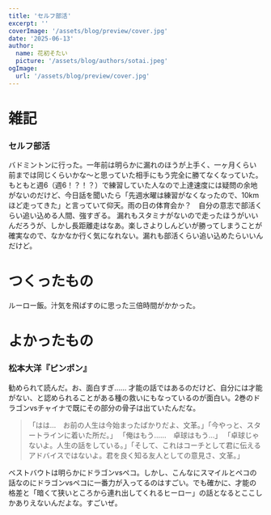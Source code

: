 ```yaml
---
title: 'セルフ部活'
excerpt: ''
coverImage: '/assets/blog/preview/cover.jpg'
date: '2025-06-13'
author:
  name: 花初そたい
  picture: '/assets/blog/authors/sotai.jpeg'
ogImage:
  url: '/assets/blog/preview/cover.jpg'
---
```

# 雑記
### セルフ部活
バドミントンに行った。一年前は明らかに漏れのほうが上手く、一ヶ月くらい前までは同じくらいかな～と思っていた相手にもう完全に勝てなくなっていた。
もともと週6（週6！？！？）で練習していた人なので上達速度には疑問の余地がないのだけど、今日話を聞いたら「先週水曜は練習がなくなったので、10kmほど走ってきた」と言っていて仰天。雨の日の体育会か？　自分の意志で部活くらい追い込める人間、強すぎる。
漏れもスタミナがないので走ったほうがいいんだろうが、しかし長距離走はなあ。楽しさよりしんどいが勝ってしまうことが確実なので、なかなか行く気になれない。漏れも部活くらい追い込めたらいいんだけど。

# つくったもの
ルーロー飯。汁気を飛ばすのに思った三倍時間がかかった。

# よかったもの
### 松本大洋『ピンポン』
勧められて読んだ。お、面白すぎ……
才能の話ではあるのだけど、自分には才能がない、と認められることがある種の救いにもなっているのが面白い。2巻のドラゴンvsチャイナで既にその部分の骨子は出ていたんだな。
> 「はは…　お前の人生は今始まったばかりだよ、文革。」「今やっと、スタートラインに着いた所だ。」
「俺はもう……　卓球はもう…」
「卓球じゃないよ。人生の話をしている。」「そして、これはコーチとして君に伝えるアドバイスではないよ。君を良く知る友人としての意見さ、文革。」

ベストバウトは明らかにドラゴンvsペコ。しかし、こんなにスマイルとペコの話なのにドラゴンvsペコに一番力が入ってるのはすごい。でも確かに、才能の格差と「暗くて狭いところから連れ出してくれるヒーロー」の話となるとここしかありえないんだよな。すごいぜ。